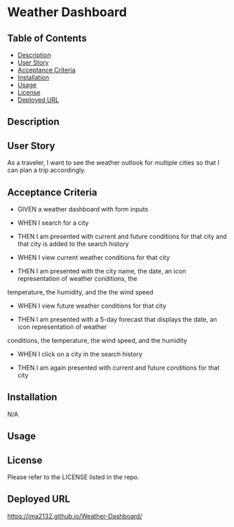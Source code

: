 # Weather Dashboard
## Table of Contents 
- [Description](#description)
- [User Story](#user-story)
- [Acceptance Criteria](#acceptance-criteria)
- [Installation](#installation)
- [Usage](#usage)
- [License](#license)
- [Deployed URL](#deployed-url)

## Description 

## User Story
As a traveler, I want to see the weather outlook for multiple cities so that I can plan a trip accordingly. 

## Acceptance Criteria
* GIVEN a weather dashboard with form inputs

* WHEN I search for a city

* THEN I am presented with current and future conditions for that city and that city is added to the search history

* WHEN I view current weather conditions for that city

* THEN I am presented with the city name, the date, an icon representation of weather conditions, the 

temperature, the humidity, and the the wind speed

* WHEN I view future weather conditions for that city

* THEN I am presented with a 5-day forecast that displays the date, an icon representation of weather 

conditions, the temperature, the wind speed, and the humidity

* WHEN I click on a city in the search history

* THEN I am again presented with current and future conditions for that city

## Installation 
N/A

## Usage

## License
Please refer to the LICENSE listed in the repo. 

## Deployed URL
https://ima2132.github.io/Weather-Dashboard/ 

